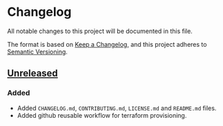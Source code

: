 # Changelog

All notable changes to this project will be documented in this file.

The format is based on [Keep a Changelog](https://keepachangelog.com/en/1.0.0/),
and this project adheres to [Semantic Versioning](https://semver.org/spec/v2.0.0.html).

## [Unreleased]

### Added

- Added `CHANGELOG.md`, `CONTRIBUTING.md`, `LICENSE.md` and `README.md` files.
- Added github reusable workflow for terraform provisioning.

[unreleased]: https://github.com/filipefigueredo/pipeline-templatess
